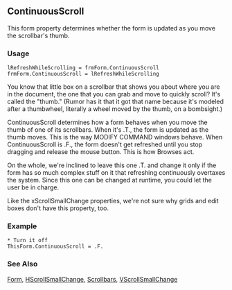 ## ContinuousScroll

This form property determines whether the form is updated as you move the scrollbar's thumb.

### Usage

```foxpro
lRefreshWhileScrolling = frmForm.ContinuousScroll
frmForm.ContinuousScroll = lRefreshWhileScrolling
```

You know that little box on a scrollbar that shows you about where you are in the document, the one that you can grab and move to quickly scroll? It's called the "thumb." (Rumor has it that it got that name because it's modeled after a thumbwheel, literally a wheel moved by the thumb, on a bombsight.)

ContinuousScroll determines how a form behaves when you move the thumb of one of its scrollbars. When it's .T., the form is updated as the thumb moves. This is the way MODIFY COMMAND windows behave. When ContinuousScroll is .F., the form doesn't get refreshed until you stop dragging and release the mouse button. This is how Browses act. 

On the whole, we're inclined to leave this one .T. and change it only if the form has so much complex stuff on it that refreshing continuously overtaxes the system. Since this one can be changed at runtime, you could let the user be in charge.

Like the xScrollSmallChange properties, we're not sure why grids and edit boxes don't have this property, too.

### Example

```foxpro
* Turn it off
ThisForm.ContinuousScroll = .F.
```
### See Also

[Form](s4g598.md), [HScrollSmallChange](s4g718.md), [Scrollbars](s4g533.md), [VScrollSmallChange](s4g718.md)